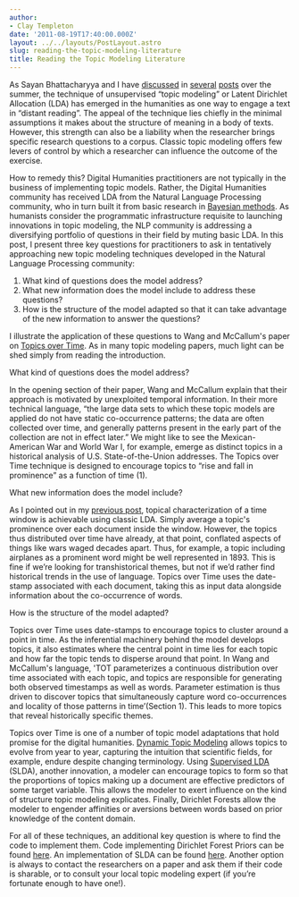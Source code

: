 ```yaml
---
author:
- Clay Templeton
date: '2011-08-19T17:40:00.000Z'
layout: ../../layouts/PostLayout.astro
slug: reading-the-topic-modeling-literature
title: Reading the Topic Modeling Literature
---
```


As Sayan Bhattacharyya and I have [discussed](http://mith.umd.edu/topic-modeling-in-the-humanities-an-overview/) in [several](http://mith.umd.edu/reflections-on-scale-and-topic-modeling/) [posts](http://mith.umd.edu/digging-into-data-with-topic-models/) over the summer, the technique of unsupervised “topic modeling” or Latent Dirichlet Allocation (LDA) has emerged in the humanities as one way to engage a text in “distant reading”. The appeal of the technique lies chiefly in the minimal assumptions it makes about the structure of meaning in a body of texts. However, this strength can also be a liability when the researcher brings specific research questions to a corpus. Classic topic modeling offers few levers of control by which a researcher can influence the outcome of the exercise.

How to remedy this? Digital Humanities practitioners are not typically in the business of implementing topic models. Rather, the Digital Humanities community has received LDA from the Natural Language Processing community, who in turn built it from basic research in [Bayesian methods](https://en.wikipedia.org/wiki/Bayesian_probability). As humanists consider the programmatic infrastructure requisite to launching innovations in topic modeling, the NLP community is addressing a diversifying portfolio of questions in their field by muting basic LDA. In this post, I present three key questions for practitioners to ask in tentatively approaching new topic modeling techniques developed in the Natural Language Processing community:

1. What kind of questions does the model address?
2. What new information does the model include to address these questions?
3. How is the structure of the model adapted so that it can take advantage of the new information to answer the questions?

I illustrate the application of these questions to Wang and McCallum's paper on [Topics over Time](http://citeseer.ist.psu.edu/viewdoc/summary?doi=10.1.1.152.2460). As in many topic modeling papers, much light can be shed simply from reading the introduction.

What kind of questions does the model address?

In the opening section of their paper, Wang and McCallum explain that their approach is motivated by unexploited temporal information. In their more technical language, “the large data sets to which these topic models are applied do not have static co-occurrence patterns; the data are often collected over time, and generally patterns present in the early part of the collection are not in effect later.” We might like to see the Mexican-American War and World War I, for example, emerge as distinct topics in a historical analysis of U.S. State-of-the-Union addresses. The Topics over Time technique is designed to encourage topics to “rise and fall in prominence” as a function of time (1).

What new information does the model include?

As I pointed out in my [previous post](http://mith.umd.edu/topic-modeling-in-the-humanities-an-overview/), topical characterization of a time window is achievable using classic LDA. Simply average a topic's prominence over each document inside the window. However, the topics thus distributed over time have already, at that point, conflated aspects of things like wars waged decades apart. Thus, for example, a topic including airplanes as a prominent word might be well represented in 1893. This is fine if we’re looking for transhistorical themes, but not if we’d rather find historical trends in the use of language. Topics over Time uses the date-stamp associated with each document, taking this as input data alongside information about the co-occurrence of words.

How is the structure of the model adapted?

Topics over Time uses date-stamps to encourage topics to cluster around a point in time. As the inferential machinery behind the model develops topics, it also estimates where the central point in time lies for each topic and how far the topic tends to disperse around that point. In Wang and McCallum's language, 'TOT parameterizes a continuous distribution over time associated with each topic, and topics are responsible for generating both observed timestamps as well as words. Parameter estimation is thus driven to discover topics that simultaneously capture word co-occurrences and locality of those patterns in time’(Section 1). This leads to more topics that reveal historically specific themes.

Topics over Time is one of a number of topic model adaptations that hold promise for the digital humanities. [Dynamic Topic Modeling](http://citeseerx.ist.psu.edu/viewdoc/download?doi=10.1.1.62.2783&rep=rep1&type=pdf) allows topics to evolve from year to year, capturing the intuition that scientific fields, for example, endure despite changing terminology. Using [Supervised LDA](http://www.cs.princeton.edu/~blei/papers/BleiMcAuliffe2007.pdf) (SLDA), another innovation, a modeler can encourage topics to form so that the proportions of topics making up a document are effective predictors of some target variable. This allows the modeler to exert influence on the kind of structure topic modeling explicates. Finally, Dirichlet Forests allow the modeler to engender affinities or aversions between words based on prior knowledge of the content domain.

For all of these techniques, an additional key question is where to find the code to implement them. Code implementing Dirichlet Forest Priors can be found [here](http://pages.cs.wisc.edu/~andrzeje/research/df_lda.html). An implementation of SLDA can be found [here](http://web.archive.org/web/20120825213639/http://www.cs.princeton.edu:80/~chongw/slda/). Another option is always to contact the researchers on a paper and ask them if their code is sharable, or to consult your local topic modeling expert (if you’re fortunate enough to have one!).